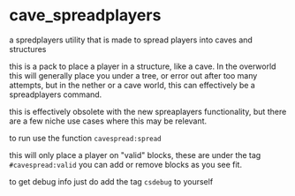 # cave_spreadplayers
a spredplayers utility that is made to spread players into caves and structures

this is a pack to place a player in a structure, like a cave. In the overworld this will generally place you under a tree, or error out after too many attempts, but in the nether or a cave world, this can effectively be a spreadplayers command.

this is effectively obsolete with the new spreaplayers functionality, but there are a few niche use cases where this may be relevant.

to run use the function `cavespread:spread`

this will only place a player on "valid" blocks, these are under the tag `#cavespread:valid` you can add or remove blocks as you see fit.

to get debug info just do add the tag `csdebug` to yourself
